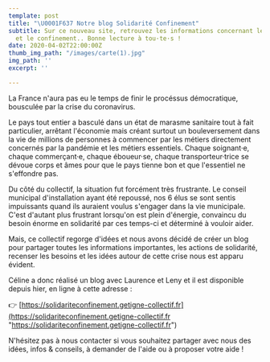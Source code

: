 ```yaml
---
template: post
title: "\U0001F637 Notre blog Solidarité Confinement"
subtitle: Sur ce nouveau site, retrouvez les informations concernant le Coronavirus
  et le confinement.. Bonne lecture à tou·te·s !
date: 2020-04-02T22:00:00Z
thumb_img_path: "/images/carte(1).jpg"
img_path: ''
excerpt: ''

---
```

La France n'aura pas eu le temps de finir le procéssus démocratique, bousculée par la crise du coronavirus.

Le pays tout entier a basculé dans un état de marasme sanitaire tout à fait particulier, arrêtant l'économie mais créant surtout un bouleversement dans la vie de millions de personnes à commencer par les métiers directement concernés par la pandémie et les métiers essentiels. Chaque soignant·e, chaque commerçant·e, chaque éboueur·se, chaque transporteur·trice se dévoue corps et âmes pour que le pays tienne bon et que l'essentiel ne s'effondre pas.

Du côté du collectif, la situation fut forcément très frustrante. Le conseil municipal d'installation ayant été repoussé, nos 6 élus se sont sentis impuissants quand ils auraient voulus s'engager dans la vie municipale. C'est d'autant plus frustrant lorsqu'on est plein d'énergie, convaincu du besoin énorme en solidarité par ces temps-ci et déterminé à vouloir aider.

Mais, ce collectif regorge d'idées et nous avons décidé de créer un blog pour partager toutes les informations importantes, les actions de solidarité, recenser les besoins et les idées autour de cette crise nous est apparu évident.

Céline a donc réalisé un blog avec Laurence et Leny et il est disponible depuis hier, en ligne à cette adresse :

👉 [https://solidariteconfinement.getigne-collectif.fr](https://solidariteconfinement.getigne-collectif.fr "https://solidariteconfinement.getigne-collectif.fr")

N'hésitez pas à nous contacter si vous souhaitez partager avec nous des idées, infos & conseils, à demander de l'aide ou à proposer votre aide !